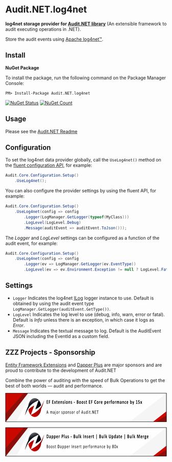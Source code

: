 ﻿# Audit.NET.log4net
**log4net storage provider for [Audit.NET library](https://github.com/thepirat000/Audit.NET)** (An extensible framework to audit executing operations in .NET).

Store the audit events using [Apache log4net™](https://logging.apache.org/log4net/).

## Install

**NuGet Package** 

To install the package, run the following command on the Package Manager Console:

```
PM> Install-Package Audit.NET.log4net
```

[![NuGet Status](https://img.shields.io/nuget/v/Audit.NET.log4net.svg?style=flat)](https://www.nuget.org/packages/Audit.NET.log4net/)
[![NuGet Count](https://img.shields.io/nuget/dt/Audit.NET.log4net.svg)](https://www.nuget.org/packages/Audit.NET.log4net/)

## Usage
Please see the [Audit.NET Readme](https://github.com/thepirat000/Audit.NET#usage)

## Configuration
To set the log4net data provider globally, call the `UseLog4net()` method on the [fluent configuration API](https://github.com/thepirat000/Audit.NET#configuration-fluent-api), for example:

```c#
Audit.Core.Configuration.Setup()
    .UseLog4net();
```

You can also configure the provider settings by using the fluent API, for example:
```c#
Audit.Core.Configuration.Setup()
    .UseLog4net(config => config
        .Logger(LogManager.GetLogger(typeof(MyClass)))        
        .LogLevel(LogLevel.Debug)
        .Message(auditEvent => auditEvent.ToJson()));
```

The _Logger_ and _LogLevel_ settings can be configured as a function of the audit event, for example:
```c#
Audit.Core.Configuration.Setup()
    .UseLog4net(config => config
        .Logger(ev => LogManager.GetLogger(ev.EventType))        
        .LogLevel(ev => ev.Environment.Exception != null ? LogLevel.Fatal : LogLevel.Info));
```

## Settings
- `Logger` Indicates the log4net [ILog](https://logging.apache.org/log4net/release/manual/introduction.html) logger instance to use. Default is obtained by using the audit event type `LogManager.GetLogger(auditEvent.GetType())`.
- `LogLevel` Indicates the log level to use (debug, info, warn, error or fatal). Default is _Info_ unless there is an exception, in which case it logs as _Error_.
- `Message` Indicates the textual message to log. Default is the AuditEvent JSON including the EventId as a custom field.

## ZZZ Projects - Sponsorship

[Entity Framework Extensions](https://entityframework-extensions.net/) and [Dapper Plus](https://dapper-plus.net/) are major sponsors and are proud to contribute to the development of Audit.NET

Combine the power of auditing with the speed of Bulk Operations to get the best of both worlds — audit and performance.

<a href="https://entityframework-extensions.net/bulk-insert"><img width="728" height="90" alt="Entity Framework Extensions - Sponsor" src="https://raw.githubusercontent.com/JonathanMagnan/Audit.NET/master/entity-framework-extensions-sponsor.png" /></a>

<a href="https://dapper-plus.net/bulk-insert"><img width="728" height="90" alt="Dapper Plus - Sponsor" src="https://raw.githubusercontent.com/JonathanMagnan/Audit.NET/master/dapper-plus-sponsor.png" /></a>

